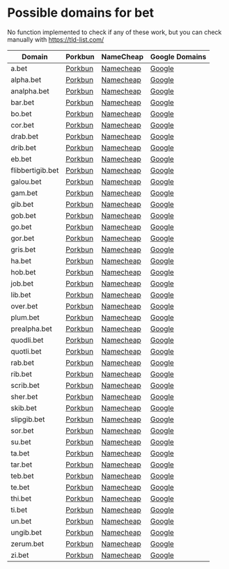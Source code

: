 # Possible domains for bet

No function implemented to check if any of these work, but you can check manually with https://tld-list.com/

| Domain | Porkbun | NameCheap | Google Domains |
|---|---|---|---|
| a.bet | [Porkbun](https://porkbun.com/checkout/search?prb=e814663da1&tlds=&idnLanguage=&search=search&q=a.bet) | [Namecheap](https://www.namecheap.com/domains/registration/results/?domain=a.bet) | [Google](https://domains.google.com/registrar/search?searchTerm=a.bet) |
| alpha.bet | [Porkbun](https://porkbun.com/checkout/search?prb=e814663da1&tlds=&idnLanguage=&search=search&q=alpha.bet) | [Namecheap](https://www.namecheap.com/domains/registration/results/?domain=alpha.bet) | [Google](https://domains.google.com/registrar/search?searchTerm=alpha.bet) |
| analpha.bet | [Porkbun](https://porkbun.com/checkout/search?prb=e814663da1&tlds=&idnLanguage=&search=search&q=analpha.bet) | [Namecheap](https://www.namecheap.com/domains/registration/results/?domain=analpha.bet) | [Google](https://domains.google.com/registrar/search?searchTerm=analpha.bet) |
| bar.bet | [Porkbun](https://porkbun.com/checkout/search?prb=e814663da1&tlds=&idnLanguage=&search=search&q=bar.bet) | [Namecheap](https://www.namecheap.com/domains/registration/results/?domain=bar.bet) | [Google](https://domains.google.com/registrar/search?searchTerm=bar.bet) |
| bo.bet | [Porkbun](https://porkbun.com/checkout/search?prb=e814663da1&tlds=&idnLanguage=&search=search&q=bo.bet) | [Namecheap](https://www.namecheap.com/domains/registration/results/?domain=bo.bet) | [Google](https://domains.google.com/registrar/search?searchTerm=bo.bet) |
| cor.bet | [Porkbun](https://porkbun.com/checkout/search?prb=e814663da1&tlds=&idnLanguage=&search=search&q=cor.bet) | [Namecheap](https://www.namecheap.com/domains/registration/results/?domain=cor.bet) | [Google](https://domains.google.com/registrar/search?searchTerm=cor.bet) |
| drab.bet | [Porkbun](https://porkbun.com/checkout/search?prb=e814663da1&tlds=&idnLanguage=&search=search&q=drab.bet) | [Namecheap](https://www.namecheap.com/domains/registration/results/?domain=drab.bet) | [Google](https://domains.google.com/registrar/search?searchTerm=drab.bet) |
| drib.bet | [Porkbun](https://porkbun.com/checkout/search?prb=e814663da1&tlds=&idnLanguage=&search=search&q=drib.bet) | [Namecheap](https://www.namecheap.com/domains/registration/results/?domain=drib.bet) | [Google](https://domains.google.com/registrar/search?searchTerm=drib.bet) |
| eb.bet | [Porkbun](https://porkbun.com/checkout/search?prb=e814663da1&tlds=&idnLanguage=&search=search&q=eb.bet) | [Namecheap](https://www.namecheap.com/domains/registration/results/?domain=eb.bet) | [Google](https://domains.google.com/registrar/search?searchTerm=eb.bet) |
| flibbertigib.bet | [Porkbun](https://porkbun.com/checkout/search?prb=e814663da1&tlds=&idnLanguage=&search=search&q=flibbertigib.bet) | [Namecheap](https://www.namecheap.com/domains/registration/results/?domain=flibbertigib.bet) | [Google](https://domains.google.com/registrar/search?searchTerm=flibbertigib.bet) |
| galou.bet | [Porkbun](https://porkbun.com/checkout/search?prb=e814663da1&tlds=&idnLanguage=&search=search&q=galou.bet) | [Namecheap](https://www.namecheap.com/domains/registration/results/?domain=galou.bet) | [Google](https://domains.google.com/registrar/search?searchTerm=galou.bet) |
| gam.bet | [Porkbun](https://porkbun.com/checkout/search?prb=e814663da1&tlds=&idnLanguage=&search=search&q=gam.bet) | [Namecheap](https://www.namecheap.com/domains/registration/results/?domain=gam.bet) | [Google](https://domains.google.com/registrar/search?searchTerm=gam.bet) |
| gib.bet | [Porkbun](https://porkbun.com/checkout/search?prb=e814663da1&tlds=&idnLanguage=&search=search&q=gib.bet) | [Namecheap](https://www.namecheap.com/domains/registration/results/?domain=gib.bet) | [Google](https://domains.google.com/registrar/search?searchTerm=gib.bet) |
| gob.bet | [Porkbun](https://porkbun.com/checkout/search?prb=e814663da1&tlds=&idnLanguage=&search=search&q=gob.bet) | [Namecheap](https://www.namecheap.com/domains/registration/results/?domain=gob.bet) | [Google](https://domains.google.com/registrar/search?searchTerm=gob.bet) |
| go.bet | [Porkbun](https://porkbun.com/checkout/search?prb=e814663da1&tlds=&idnLanguage=&search=search&q=go.bet) | [Namecheap](https://www.namecheap.com/domains/registration/results/?domain=go.bet) | [Google](https://domains.google.com/registrar/search?searchTerm=go.bet) |
| gor.bet | [Porkbun](https://porkbun.com/checkout/search?prb=e814663da1&tlds=&idnLanguage=&search=search&q=gor.bet) | [Namecheap](https://www.namecheap.com/domains/registration/results/?domain=gor.bet) | [Google](https://domains.google.com/registrar/search?searchTerm=gor.bet) |
| gris.bet | [Porkbun](https://porkbun.com/checkout/search?prb=e814663da1&tlds=&idnLanguage=&search=search&q=gris.bet) | [Namecheap](https://www.namecheap.com/domains/registration/results/?domain=gris.bet) | [Google](https://domains.google.com/registrar/search?searchTerm=gris.bet) |
| ha.bet | [Porkbun](https://porkbun.com/checkout/search?prb=e814663da1&tlds=&idnLanguage=&search=search&q=ha.bet) | [Namecheap](https://www.namecheap.com/domains/registration/results/?domain=ha.bet) | [Google](https://domains.google.com/registrar/search?searchTerm=ha.bet) |
| hob.bet | [Porkbun](https://porkbun.com/checkout/search?prb=e814663da1&tlds=&idnLanguage=&search=search&q=hob.bet) | [Namecheap](https://www.namecheap.com/domains/registration/results/?domain=hob.bet) | [Google](https://domains.google.com/registrar/search?searchTerm=hob.bet) |
| job.bet | [Porkbun](https://porkbun.com/checkout/search?prb=e814663da1&tlds=&idnLanguage=&search=search&q=job.bet) | [Namecheap](https://www.namecheap.com/domains/registration/results/?domain=job.bet) | [Google](https://domains.google.com/registrar/search?searchTerm=job.bet) |
| lib.bet | [Porkbun](https://porkbun.com/checkout/search?prb=e814663da1&tlds=&idnLanguage=&search=search&q=lib.bet) | [Namecheap](https://www.namecheap.com/domains/registration/results/?domain=lib.bet) | [Google](https://domains.google.com/registrar/search?searchTerm=lib.bet) |
| over.bet | [Porkbun](https://porkbun.com/checkout/search?prb=e814663da1&tlds=&idnLanguage=&search=search&q=over.bet) | [Namecheap](https://www.namecheap.com/domains/registration/results/?domain=over.bet) | [Google](https://domains.google.com/registrar/search?searchTerm=over.bet) |
| plum.bet | [Porkbun](https://porkbun.com/checkout/search?prb=e814663da1&tlds=&idnLanguage=&search=search&q=plum.bet) | [Namecheap](https://www.namecheap.com/domains/registration/results/?domain=plum.bet) | [Google](https://domains.google.com/registrar/search?searchTerm=plum.bet) |
| prealpha.bet | [Porkbun](https://porkbun.com/checkout/search?prb=e814663da1&tlds=&idnLanguage=&search=search&q=prealpha.bet) | [Namecheap](https://www.namecheap.com/domains/registration/results/?domain=prealpha.bet) | [Google](https://domains.google.com/registrar/search?searchTerm=prealpha.bet) |
| quodli.bet | [Porkbun](https://porkbun.com/checkout/search?prb=e814663da1&tlds=&idnLanguage=&search=search&q=quodli.bet) | [Namecheap](https://www.namecheap.com/domains/registration/results/?domain=quodli.bet) | [Google](https://domains.google.com/registrar/search?searchTerm=quodli.bet) |
| quotli.bet | [Porkbun](https://porkbun.com/checkout/search?prb=e814663da1&tlds=&idnLanguage=&search=search&q=quotli.bet) | [Namecheap](https://www.namecheap.com/domains/registration/results/?domain=quotli.bet) | [Google](https://domains.google.com/registrar/search?searchTerm=quotli.bet) |
| rab.bet | [Porkbun](https://porkbun.com/checkout/search?prb=e814663da1&tlds=&idnLanguage=&search=search&q=rab.bet) | [Namecheap](https://www.namecheap.com/domains/registration/results/?domain=rab.bet) | [Google](https://domains.google.com/registrar/search?searchTerm=rab.bet) |
| rib.bet | [Porkbun](https://porkbun.com/checkout/search?prb=e814663da1&tlds=&idnLanguage=&search=search&q=rib.bet) | [Namecheap](https://www.namecheap.com/domains/registration/results/?domain=rib.bet) | [Google](https://domains.google.com/registrar/search?searchTerm=rib.bet) |
| scrib.bet | [Porkbun](https://porkbun.com/checkout/search?prb=e814663da1&tlds=&idnLanguage=&search=search&q=scrib.bet) | [Namecheap](https://www.namecheap.com/domains/registration/results/?domain=scrib.bet) | [Google](https://domains.google.com/registrar/search?searchTerm=scrib.bet) |
| sher.bet | [Porkbun](https://porkbun.com/checkout/search?prb=e814663da1&tlds=&idnLanguage=&search=search&q=sher.bet) | [Namecheap](https://www.namecheap.com/domains/registration/results/?domain=sher.bet) | [Google](https://domains.google.com/registrar/search?searchTerm=sher.bet) |
| skib.bet | [Porkbun](https://porkbun.com/checkout/search?prb=e814663da1&tlds=&idnLanguage=&search=search&q=skib.bet) | [Namecheap](https://www.namecheap.com/domains/registration/results/?domain=skib.bet) | [Google](https://domains.google.com/registrar/search?searchTerm=skib.bet) |
| slipgib.bet | [Porkbun](https://porkbun.com/checkout/search?prb=e814663da1&tlds=&idnLanguage=&search=search&q=slipgib.bet) | [Namecheap](https://www.namecheap.com/domains/registration/results/?domain=slipgib.bet) | [Google](https://domains.google.com/registrar/search?searchTerm=slipgib.bet) |
| sor.bet | [Porkbun](https://porkbun.com/checkout/search?prb=e814663da1&tlds=&idnLanguage=&search=search&q=sor.bet) | [Namecheap](https://www.namecheap.com/domains/registration/results/?domain=sor.bet) | [Google](https://domains.google.com/registrar/search?searchTerm=sor.bet) |
| su.bet | [Porkbun](https://porkbun.com/checkout/search?prb=e814663da1&tlds=&idnLanguage=&search=search&q=su.bet) | [Namecheap](https://www.namecheap.com/domains/registration/results/?domain=su.bet) | [Google](https://domains.google.com/registrar/search?searchTerm=su.bet) |
| ta.bet | [Porkbun](https://porkbun.com/checkout/search?prb=e814663da1&tlds=&idnLanguage=&search=search&q=ta.bet) | [Namecheap](https://www.namecheap.com/domains/registration/results/?domain=ta.bet) | [Google](https://domains.google.com/registrar/search?searchTerm=ta.bet) |
| tar.bet | [Porkbun](https://porkbun.com/checkout/search?prb=e814663da1&tlds=&idnLanguage=&search=search&q=tar.bet) | [Namecheap](https://www.namecheap.com/domains/registration/results/?domain=tar.bet) | [Google](https://domains.google.com/registrar/search?searchTerm=tar.bet) |
| teb.bet | [Porkbun](https://porkbun.com/checkout/search?prb=e814663da1&tlds=&idnLanguage=&search=search&q=teb.bet) | [Namecheap](https://www.namecheap.com/domains/registration/results/?domain=teb.bet) | [Google](https://domains.google.com/registrar/search?searchTerm=teb.bet) |
| te.bet | [Porkbun](https://porkbun.com/checkout/search?prb=e814663da1&tlds=&idnLanguage=&search=search&q=te.bet) | [Namecheap](https://www.namecheap.com/domains/registration/results/?domain=te.bet) | [Google](https://domains.google.com/registrar/search?searchTerm=te.bet) |
| thi.bet | [Porkbun](https://porkbun.com/checkout/search?prb=e814663da1&tlds=&idnLanguage=&search=search&q=thi.bet) | [Namecheap](https://www.namecheap.com/domains/registration/results/?domain=thi.bet) | [Google](https://domains.google.com/registrar/search?searchTerm=thi.bet) |
| ti.bet | [Porkbun](https://porkbun.com/checkout/search?prb=e814663da1&tlds=&idnLanguage=&search=search&q=ti.bet) | [Namecheap](https://www.namecheap.com/domains/registration/results/?domain=ti.bet) | [Google](https://domains.google.com/registrar/search?searchTerm=ti.bet) |
| un.bet | [Porkbun](https://porkbun.com/checkout/search?prb=e814663da1&tlds=&idnLanguage=&search=search&q=un.bet) | [Namecheap](https://www.namecheap.com/domains/registration/results/?domain=un.bet) | [Google](https://domains.google.com/registrar/search?searchTerm=un.bet) |
| ungib.bet | [Porkbun](https://porkbun.com/checkout/search?prb=e814663da1&tlds=&idnLanguage=&search=search&q=ungib.bet) | [Namecheap](https://www.namecheap.com/domains/registration/results/?domain=ungib.bet) | [Google](https://domains.google.com/registrar/search?searchTerm=ungib.bet) |
| zerum.bet | [Porkbun](https://porkbun.com/checkout/search?prb=e814663da1&tlds=&idnLanguage=&search=search&q=zerum.bet) | [Namecheap](https://www.namecheap.com/domains/registration/results/?domain=zerum.bet) | [Google](https://domains.google.com/registrar/search?searchTerm=zerum.bet) |
| zi.bet | [Porkbun](https://porkbun.com/checkout/search?prb=e814663da1&tlds=&idnLanguage=&search=search&q=zi.bet) | [Namecheap](https://www.namecheap.com/domains/registration/results/?domain=zi.bet) | [Google](https://domains.google.com/registrar/search?searchTerm=zi.bet) |
